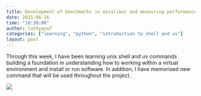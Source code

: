 ```yaml
---
title: Development of benchmarks in excalibur and measuring performance on HPC systems.
date: 2025-06-16
time: "10:30:00"
author: luthyanof
categories: ["learning", "python", "introduction to shell and uv"] 
layout: post
---
```


Through this week, I have been learning unix shell and uv commands building a foundation in understanding how to working within a virtual environment and install or run software. 
In addition, I have memorised new command that will be used throughout the project.

![](/images/2025/StockCake-CuriousKittyPlaying_1750066290.jpg)
